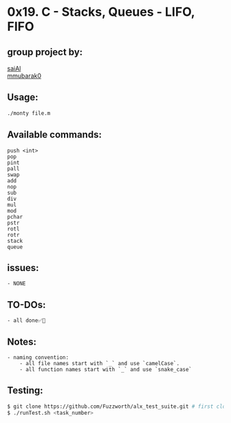 # 0x19. C - Stacks, Queues - LIFO, FIFO  
## group project by:  
[saiAl](https://github.com/saiAl)  
[mmubarak0](https://github.com/mmubarak0)  

## Usage:   
```bash
./monty file.m
```

## Available commands:  
`push <int>`   
`pop`  
`pint`  
`pall`  
`swap`  
`add`  
`nop`  
`sub`   
`div`  
`mul`  
`mod`  
`pchar`  
`pstr`  
`rotl`  
`rotr`  
`stack`  
`queue`  
  
## issues:  
	- NONE

## TO-DOs:   
	- all done✅🎉

## Notes:   
	- naming convention:
		- all file names start with `_` and use `camelCase`.
		- all function names start with `_` and use `snake_case`

## Testing:     
```bash
$ git clone https://github.com/Fuzzworth/alx_test_suite.git # first clone this repo
$ ./runTest.sh <task_number>
```

